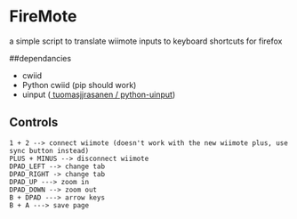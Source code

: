 FireMote
========

a simple script to translate wiimote inputs to keyboard shortcuts for firefox




##dependancies

+ cwiid
+ Python cwiid (pip should work)
+ uinput ([ tuomasjjrasanen / python-uinput](https://github.com/tuomasjjrasanen/python-uinput))



## Controls

```
1 + 2 --> connect wiimote (doesn't work with the new wiimote plus, use sync button instead)
PLUS + MINUS --> disconnect wiimote
DPAD_LEFT --> change tab
DPAD_RIGHT -> change tab
DPAD_UP ---> zoom in
DPAD_DOWN --> zoom out
B + DPAD ---> arrow keys
B + A ---> save page

```
